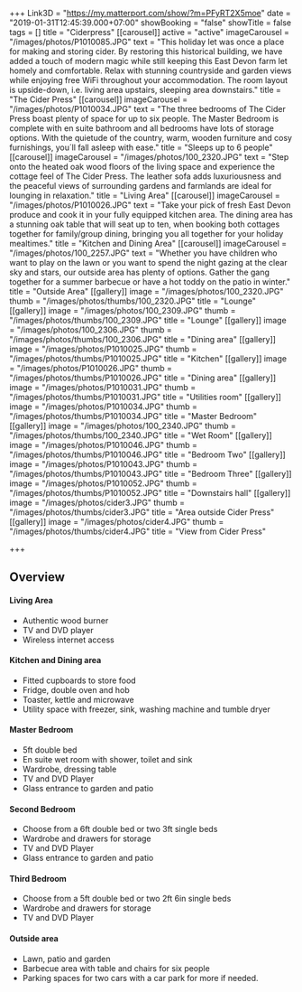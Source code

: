 +++
Link3D = "https://my.matterport.com/show/?m=PFyRT2X5moe"
date = "2019-01-31T12:45:39.000+07:00"
showBooking = "false"
showTitle = false
tags = []
title = "Ciderpress"
[[carousel]]
active = "active"
imageCarousel = "/images/photos/P1010085.JPG"
text = "This holiday let was once a place for making and storing cider. By restoring this historical building, we have added a touch of modern magic while still keeping this East Devon farm let homely and comfortable. Relax with stunning countryside and garden views while enjoying free WiFi throughout your accommodation. The room layout is upside-down, i.e. living area upstairs, sleeping area downstairs."
title = "The Cider Press"
[[carousel]]
imageCarousel = "/images/photos/P1010034.JPG"
text = "The three bedrooms of The Cider Press boast plenty of space for up to six people. The Master Bedroom is complete with en suite bathroom  and all bedrooms have lots of storage options. With the quietude of the country, warm, wooden furniture and cosy furnishings, you´ll fall asleep with ease."
title = "Sleeps up to 6 people"
[[carousel]]
imageCarousel = "/images/photos/100_2320.JPG"
text = "Step onto the heated oak wood floors of the living space and experience the cottage feel of The Cider Press. The leather sofa adds luxuriousness and the peaceful views of surrounding gardens and farmlands are ideal for lounging in relaxation."
title = "Living Area"
[[carousel]]
imageCarousel = "/images/photos/P1010026.JPG"
text = "Take your pick of fresh East Devon produce and cook it in your fully equipped kitchen area. The dining area has a stunning oak table that will seat up to ten, when booking both cottages together for family/group dining, bringing you all together for your holiday mealtimes."
title = "Kitchen and Dining Area"
[[carousel]]
imageCarousel = "/images/photos/100_2257.JPG"
text = "Whether you have children who want to play on the lawn or you want to spend the night gazing at the clear sky and stars, our outside area has plenty of options. Gather the gang together for a summer barbecue or have a hot toddy on the patio in winter."
title = "Outside Area"
[[gallery]]
image = "/images/photos/100_2320.JPG"
thumb = "/images/photos/thumbs/100_2320.JPG"
title = "Lounge"
[[gallery]]
image = "/images/photos/100_2309.JPG"
thumb = "/images/photos/thumbs/100_2309.JPG"
title = "Lounge"
[[gallery]]
image = "/images/photos/100_2306.JPG"
thumb = "/images/photos/thumbs/100_2306.JPG"
title = "Dining area"
[[gallery]]
image = "/images/photos/P1010025.JPG"
thumb = "/images/photos/thumbs/P1010025.JPG"
title = "Kitchen"
[[gallery]]
image = "/images/photos/P1010026.JPG"
thumb = "/images/photos/thumbs/P1010026.JPG"
title = "Dining area"
[[gallery]]
image = "/images/photos/P1010031.JPG"
thumb = "/images/photos/thumbs/P1010031.JPG"
title = "Utilities room"
[[gallery]]
image = "/images/photos/P1010034.JPG"
thumb = "/images/photos/thumbs/P1010034.JPG"
title = "Master Bedroom"
[[gallery]]
image = "/images/photos/100_2340.JPG"
thumb = "/images/photos/thumbs/100_2340.JPG"
title = "Wet Room"
[[gallery]]
image = "/images/photos/P1010046.JPG"
thumb = "/images/photos/thumbs/P1010046.JPG"
title = "Bedroom Two"
[[gallery]]
image = "/images/photos/P1010043.JPG"
thumb = "/images/photos/thumbs/P1010043.JPG"
title = "Bedroom Three"
[[gallery]]
image = "/images/photos/P1010052.JPG"
thumb = "/images/photos/thumbs/P1010052.JPG"
title = "Downstairs hall"
[[gallery]]
image = "/images/photos/cider3.JPG"
thumb = "/images/photos/thumbs/cider3.JPG"
title = "Area outside Cider Press"
[[gallery]]
image = "/images/photos/cider4.JPG"
thumb = "/images/photos/thumbs/cider4.JPG"
title = "View from Cider Press"

+++
## Overview

#### Living Area

* Authentic wood burner
* TV and DVD player
* Wireless internet access

#### Kitchen and Dining area

* Fitted cupboards to store food
* Fridge, double oven and hob
* Toaster, kettle and microwave
* Utility space with freezer, sink, washing machine and tumble dryer

#### Master Bedroom

* 5ft double bed
* En suite wet room with shower, toilet and sink
* Wardrobe, dressing table
* TV and DVD Player
* Glass entrance to garden and patio

#### Second Bedroom

* Choose from a 6ft double bed or two 3ft single beds
* Wardrobe and drawers for storage
* TV and DVD Player
* Glass entrance to garden and patio

#### Third Bedroom

* Choose from a 5ft double bed or two 2ft 6in single beds
* Wardrobe and drawers for storage
* TV and DVD Player

#### Outside area

* Lawn, patio and garden
* Barbecue area with table and chairs for six people
* Parking spaces for two cars with a car park for more if needed.